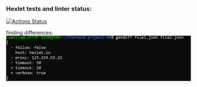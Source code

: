 ### Hexlet tests and linter status:
[![Actions Status](https://github.com/kseniia0503/frontend-project-46/actions/workflows/hexlet-check.yml/badge.svg)](https://github.com/kseniia0503/frontend-project-46/actions)

finding differences: ![alt text](screenshots\image.png)